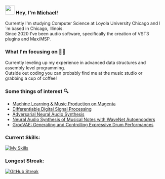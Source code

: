 ### <img src="https://media.giphy.com/media/hvRJCLFzcasrR4ia7z/giphy.gif" width="30px"> Hey, I'm [Michael](https://github.com/mcollins21)!

Currently I'm studying Computer Science at Loyola University Chicago and I´m based in Chicago, Illinois. <br /> Since 2020 I've been audio software, specifically the creation of VST3 plugins and Max/MSP.

### What I'm focusing on 👨‍💻

Currently leveling up my experience in advanced data structures and assembly level programming. <br /> Outside out coding you can probably find me at the music studio or grabbing a cup of coffee!

### Some things of interest 🔍 
<!-- BLOG-POST-LIST:START -->
- [Machine Learning & Music Production on Magenta](https://magenta.tensorflow.org)
- [Differentiable Digital Signal Processing](https://openreview.net/forum?id=B1x1ma4tDr)
- [Adversarial Neural Audio Synthesis](https://openreview.net/forum?id=H1xQVn09FX)
- [Neural Audio Synthesis of Musical Notes with WaveNet Autoencoders](https://research.google/pubs/pub46119/)
- [GrooVAE: Generating and Controlling Expressive Drum Performances](https://magenta.tensorflow.org/groovae)
<!-- BLOG-POST-LIST:END -->

### Current Skills:

[![My Skills](https://skillicons.dev/icons?i=c,ableton,github,html,java)](https://skillicons.dev)


### Longest Streak:

[![GitHub Streak](https://streak-stats.demolab.com?user=mcollins21&theme=swift&hide_border=true&mode=weekly)](https://git.io/streak-stats)

<!---
mcollins21/mcollins21 is a ✨ special ✨ repository because its `README.md` (this file) appears on your GitHub profile.
You can click the Preview link to take a look at your changes.
--->

